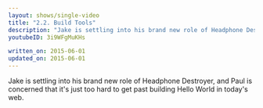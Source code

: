 ```yaml
---
layout: shows/single-video
title: "2.2. Build Tools"
description: "Jake is settling into his brand new role of Headphone Destroyer, and Paul is concerned that it's just too hard to get past building Hello World in today's web."
youtubeID: 3i9WFgMuKHs

written_on: 2015-06-01
updated_on: 2015-06-01
---
```


Jake is settling into his brand new role of Headphone Destroyer, and Paul is concerned that it's just too hard to get past building Hello World in today's web.


